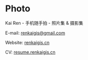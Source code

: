 # Photo

Kai Ren - 手机随手拍 - 照片集 & 摄影集

E-mail: renkaigis@gmail.com

Website: [renkaigis.cn](https://www.renkaigis.cn)

CV: [resume.renkaigis.cn](https://resume.renkaigis.cn)
